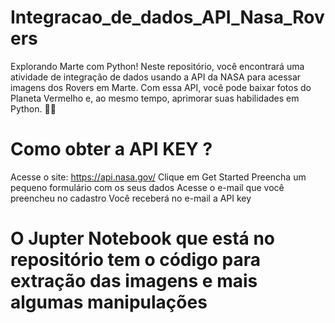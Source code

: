 # Integracao_de_dados_API_Nasa_Rovers
Explorando Marte com Python! Neste repositório, você encontrará uma atividade de integração de dados usando a API da NASA para acessar imagens dos Rovers em Marte. Com essa API, você pode baixar fotos do Planeta Vermelho e, ao mesmo tempo, aprimorar suas habilidades em Python. 🚀📸

# Como obter a API KEY ?
Acesse o site: https://api.nasa.gov/
Clique em Get Started
Preencha um pequeno formulário com os seus dados
Acesse o e-mail que você preencheu no cadastro
Você receberá no e-mail a API key

# O Jupter Notebook que está no repositório tem o código para extração das imagens e mais algumas manipulações  
